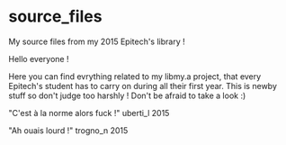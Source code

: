 # source_files
My source files from my 2015 Epitech's library ! 

Hello everyone !

Here you can find evrything related to my libmy.a project, that every Epitech's student has to carry on during all their first year.
This is newby stuff so don't judge too harshly !
Don't be afraid to take a look :)

"C'est à la norme alors fuck !"
                              uberti_l 2015

"Ah ouais lourd !"
                              trogno_n 2015
